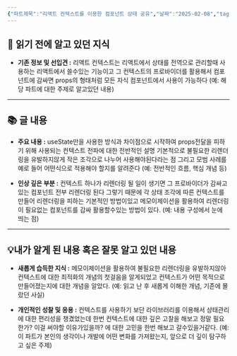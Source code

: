 ```yaml
---
{"파트제목":"리액트 컨텍스트를 이용한 컴포넌트 상태 공유","날짜":"2025-02-08","tags":["React","state","context"],"dg-publish":true,"permalink":"/독서/리액트 훅을 활용한 마이크로 상태관리/리액트 컨텍스트를 이용한 컴포넌트 상태 공유/","dgPassFrontmatter":true,"created":"2025-04-14T06:40:18.989+09:00","updated":"2025-04-21T10:17:51.586+09:00"}
---
```


## 📖 읽기 전에 알고 있던 지식

- **기존 정보 및 선입견 :** 리액트 컨텍스트는 리액트에서 상태를 전역으로 관리할때 사용하는 리액트에서 쓸수있는 기능이고 그 컨텍스트의 프로바이더를 활용해서 컴포넌트에 감싸면 props의 형태처럼 모든 자식 컴포넌트에서 사용이 가능하다
  (예: 해당 파트에 대한 주제로 알고있던 내용)

---
## 📚 글 내용

- **주요 내용  :** useState만을 사용한 방식과 차이점으로 시작하여 props전달을 피하기 위해 사용되는 컨텍스트 전파에 대한 전반적인 설명 기본적으로 불필요한 리렌더링을 유발하지않게 작은 조각으로 나누어 사용해야된다라는 점 그리고 모범 사례를 예로 들어 어떤식으로 적용해야 할지를 알려준다
  (예: 전반적인 흐름, 핵심 개념 등)
  
- **인상 깊은 부분 :** 컨텍스트 하나가 리렌더링 될 일이 생기면 그 프로바이더가 감싸고있는 컴포넌트 전부 리렌더링 된다 그렇기 때문에 각 상태 조각에 따른 컨텍스트를 만들어 리렌더링을 피하는 기본적인 방법이있고 메모이제이션을 활용하여 리렌더링이 필요없는 컴포넌트를 감싸 활용할수있는 방법이 있다.
  (예: 내용 구성에서 눈에 띄는 점)

---
## 💡내가 알게 된 내용 혹은 잘못 알고 있던 내용

- **새롭게 습득한 지식 :** 메모이제이션을 활용하여 불필요한 리렌더링을 유발하지않아 컨텍스트에 대한 최적화의 개념의 첫걸음을 알게되었고 컨텍스트가 어떤 목적으로 만들어졌는지에 대한 개념을 알았다.
  (예: 읽고 난 후 새롭게 이해한 개념, 기존에 몰랐던 사실)
  
- **개인적인 성찰 및 응용 :** 컨텍스트를 사용하기 보단 라이브러리를 이용해서 상태관리에 대한 편리성을 챙겼었는데 한번 컨텍스트에 대한 깊은 고찰을 해보고 정말 필요한가? 이걸 써야할 이유가있을까? 에 대한 고민을 한번 해보고 갈수있을거같다.
  (예: 이 파트가 본인의 생각이나 개발에 어떤 변화를 가져왔는지, 앞으로 더 깊이 탐구하고 싶은 주제)
